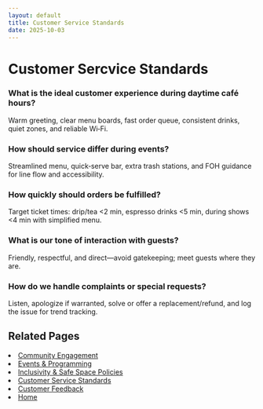 ```yaml
---
layout: default
title: Customer Service Standards
date: 2025-10-03
---
```


# Customer Sercvice Standards

### What is the ideal customer experience during daytime café hours?
Warm greeting, clear menu boards, fast order queue, consistent drinks, quiet zones, and reliable Wi‑Fi.

### How should service differ during events?
Streamlined menu, quick‑serve bar, extra trash stations, and FOH guidance for line flow and accessibility.

### How quickly should orders be fulfilled?
Target ticket times: drip/tea <2 min, espresso drinks <5 min, during shows <4 min with simplified menu.

### What is our tone of interaction with guests?
Friendly, respectful, and direct—avoid gatekeeping; meet guests where they are.

### How do we handle complaints or special requests?
Listen, apologize if warranted, solve or offer a replacement/refund, and log the issue for trend tracking.

## Related Pages
<li><a href="{{ site.baseurl }}/customers/community.html">Community Engagement</a></li>
<li><a href="{{ site.baseurl }}/customers/events.html">Events & Programming</a></li>
<li><a href="{{ site.baseurl }}/customers/policies.html">Inclusivity & Safe Space Policies</a></li>
<li><a href="{{ site.baseurl }}/customers/standards.html">Customer Service Standards</a></li>
<li><a href="{{ site.baseurl }}/customers/surveys.html">Customer Feedback</a></li>
<li><a href="{{ site.baseurl }}/index.html">Home</a></li>